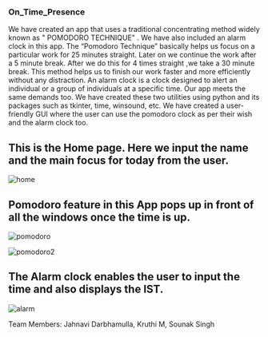 ### On_Time_Presence
We have created an app that uses a traditional concentrating method widely known as " POMODORO TECHNIQUE" . We have also included an alarm clock in this app. The “Pomodoro Technique” basically helps us focus on a particular work for 25 minutes straight. Later on we continue the work after a 5 minute break. After we do this for 4 times straight ,we take a 30 minute break. This method helps us to finish our work faster and more efficiently without any distraction. An alarm clock is a clock designed to alert an individual or a group of individuals at a specific time. Our app meets the same demands too.  We have created these two utilities using python and its packages such as tkinter, time, winsound, etc. We have created a user-friendly GUI where the user can use the pomodoro clock as per their wish and the alarm clock too.

## This is the Home page. Here we input the name and the main focus for today from the user.
![home](https://user-images.githubusercontent.com/76477365/119272615-73a57580-bc24-11eb-8b04-6895b9399ea9.PNG)

## Pomodoro feature in this App pops up in front of all the windows once the time is up.
![pomodoro](https://user-images.githubusercontent.com/76477365/119272659-abacb880-bc24-11eb-94c3-559edc1907a6.png)

![pomodoro2](https://user-images.githubusercontent.com/76477365/119272690-ced76800-bc24-11eb-9204-0d4b2ddb1bf2.png)

## The Alarm clock enables the user to input the time and also displays the IST.
![alarm](https://user-images.githubusercontent.com/76477365/119272696-d434b280-bc24-11eb-9444-949e76d01bc6.png)

Team Members:
Jahnavi Darbhamulla,
Kruthi M,
Sounak Singh
